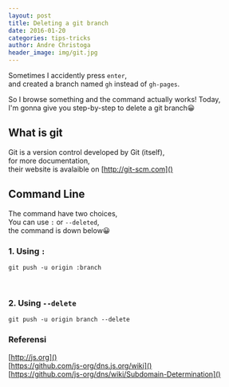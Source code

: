 ```yaml
---
layout: post
title: Deleting a git branch
date: 2016-01-20
categories: tips-tricks
author: Andre Christoga
header_image: img/git.jpg
---
```

Sometimes I accidently press `enter`,<br> and created a branch named `gh` instead of `gh-pages`.

So I browse something and the command actually works!
Today,<br> I'm gonna give you step-by-step to delete a git branch😀

## What is git
Git is a version control developed by Git (itself),<br> for more documentation,<br> their website is avalaible on [http://git-scm.com]()

## Command Line
The command have two choices,<br> You can use `:` or `--deleted`,<br> the command is down below😀 <br>

### 1. Using `:`
```shell
git push -u origin :branch
```
<br>

### 2. Using `--delete`
```shell
git push -u origin branch --delete
```

### Referensi
[http://js.org]() <br>
[https://github.com/js-org/dns.js.org/wiki]() <br>
[https://github.com/js-org/dns/wiki/Subdomain-Determination]()
